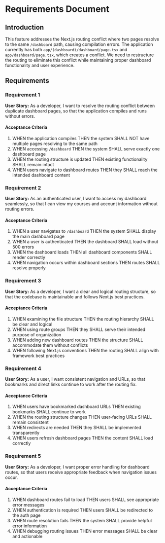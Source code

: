 # Requirements Document

## Introduction

This feature addresses the Next.js routing conflict where two pages resolve to the same `/dashboard` path, causing compilation errors. The application currently has both `app/(dashboard)/dashboard/page.tsx` and `app/dashboard/page.tsx`, which creates a conflict. We need to restructure the routing to eliminate this conflict while maintaining proper dashboard functionality and user experience.

## Requirements

### Requirement 1

**User Story:** As a developer, I want to resolve the routing conflict between duplicate dashboard pages, so that the application compiles and runs without errors.

#### Acceptance Criteria

1. WHEN the application compiles THEN the system SHALL NOT have multiple pages resolving to the same path
2. WHEN accessing `/dashboard` THEN the system SHALL serve exactly one dashboard page
3. WHEN the routing structure is updated THEN existing functionality SHALL remain intact
4. WHEN users navigate to dashboard routes THEN they SHALL reach the intended dashboard content

### Requirement 2

**User Story:** As an authenticated user, I want to access my dashboard seamlessly, so that I can view my courses and account information without routing errors.

#### Acceptance Criteria

1. WHEN a user navigates to `/dashboard` THEN the system SHALL display the main dashboard page
2. WHEN a user is authenticated THEN the dashboard SHALL load without 500 errors
3. WHEN the dashboard loads THEN all dashboard components SHALL render correctly
4. WHEN navigation occurs within dashboard sections THEN routes SHALL resolve properly

### Requirement 3

**User Story:** As a developer, I want a clear and logical routing structure, so that the codebase is maintainable and follows Next.js best practices.

#### Acceptance Criteria

1. WHEN examining the file structure THEN the routing hierarchy SHALL be clear and logical
2. WHEN using route groups THEN they SHALL serve their intended purpose of organization
3. WHEN adding new dashboard routes THEN the structure SHALL accommodate them without conflicts
4. WHEN following Next.js conventions THEN the routing SHALL align with framework best practices

### Requirement 4

**User Story:** As a user, I want consistent navigation and URLs, so that bookmarks and direct links continue to work after the routing fix.

#### Acceptance Criteria

1. WHEN users have bookmarked dashboard URLs THEN existing bookmarks SHALL continue to work
2. WHEN the routing structure changes THEN user-facing URLs SHALL remain consistent
3. WHEN redirects are needed THEN they SHALL be implemented transparently
4. WHEN users refresh dashboard pages THEN the content SHALL load correctly

### Requirement 5

**User Story:** As a developer, I want proper error handling for dashboard routes, so that users receive appropriate feedback when navigation issues occur.

#### Acceptance Criteria

1. WHEN dashboard routes fail to load THEN users SHALL see appropriate error messages
2. WHEN authentication is required THEN users SHALL be redirected to the auth page
3. WHEN route resolution fails THEN the system SHALL provide helpful error information
4. WHEN debugging routing issues THEN error messages SHALL be clear and actionable